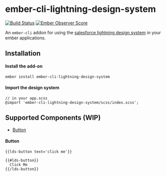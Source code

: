 # ember-cli-lightning-design-system

[![Build Status](https://travis-ci.org/jonnii/ember-cli-lightning-design-system.svg?branch=master)](https://travis-ci.org/jonnii/ember-cli-lightning-design-system) [![Ember Observer Score](https://emberobserver.com/badges/ember-cli-lightning-design-system.svg)](https://emberobserver.com/addons/ember-cli-lightning-design-system)

An `ember-cli` addon for using the [salesforce lightning design system](https://www.lightningdesignsystem.com)
in your ember applications.

## Installation

#### Install the add-on

```
ember install ember-cli-lightning-design-system
```

#### Import the design system

```
// in your app.scss
@import 'ember-cli-lightning-design-system/scss/index.scss';
```

## Supported Components (WIP)

 * [Button](#button)

#### Button

```
{{lds-button text='click me'}}

{{#lds-button}}
  Click Me
{{/lds-button}}
```
